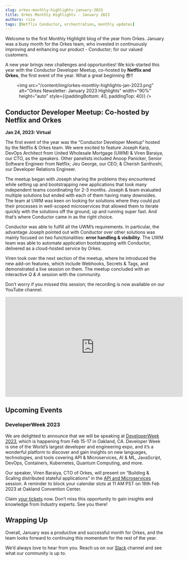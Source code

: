 ```yaml
---
slug: orkes-monthly-highlights-january-2023
title: Orkes Monthly Highlights - January 2023
authors: riza
tags: [Netflix Conductor, orchestration, monthly updates]
---
```


Welcome to the first Monthly Highlight blog of the year from Orkes. January was a busy month for the Orkes team, who invested in continuously improving and enhancing our product - Conductor; for our valued customers. 

A new year brings new challenges and opportunities! We kick-started this year with the Conductor Developer Meetup, co-hosted by **Netflix and Orkes**, the first event of the year. What a great beginning 😎!!<p align="center"><img src="/content/img/orkes-monthly-highlights-jan-2023.png" alt="Orkes Newsletter: January 2023 Highlights" width="90%" height="auto" style={{paddingBottom: 40, paddingTop: 40}} /></p>

## Conductor Developer Meetup: Co-hosted by Netflix and Orkes
**Jan 24, 2023: Virtual**

The first event of the year was the “Conductor Developer Meetup” hosted by the Netflix & Orkes team. We were excited to feature Joseph Karp, DevOps Architect from United Wholesale Mortgage (UWM) & Viren Baraiya, our CTO, as the speakers. Other panelists included Anoop Panicker, Senior Software Engineer from Netflix; Jeu George, our CEO; & Cherish Santhoshi, our Developer Relations Engineer. 

The meetup began with Joseph sharing the problems they encountered while setting up and bootstrapping new applications that took many independent teams coordinating for 2-3 months. Joseph & team evaluated multiple solutions but ended with each of them having many downsides. The team at UWM was keen on looking for solutions where they could put their processes in well-scoped microservices that allowed them to iterate quickly with the solutions off the ground, up and running super fast. And that’s where Conductor came in as the right choice. 

Conductor was able to fulfill all the UWM’s requirements. In particular, the advantage Joseph pointed out with Conductor over other solutions was mainly focused on two functionalities: **error handling & visibility**. The UWM team was able to automate application bootstrapping with Conductor, delivered as a cloud-hosted service by Orkes.

Viren took over the next section of the meetup, where he introduced the new add-on features, which include Webhooks, Secrets & Tags, and demonstrated a live session on them. The meetup concluded with an interactive *Q & A* session with the community.

Don’t worry if you missed this session; the recording is now available on our YouTube channel.

<p align="center"><iframe width="560" height="315" src="https://www.youtube.com/embed/SevjSRLInMM" title="YouTube video player" frameborder="0" allow="accelerometer; autoplay; clipboard-write; encrypted-media; gyroscope; picture-in-picture; web-share" allowfullscreen></iframe></p>

## Upcoming Events

### DeveloperWeek 2023

We are delighted to announce that we will be speaking at [DeveloperWeek 2023](https://www.developerweek.com/), which is happening from Feb 15-17 in Oakland, CA. Developer Week is one of the World’s largest developer and engineering expo, and it’s a wonderful platform to discover and gain insights on new languages, technologies, and tools covering API & Microservices, AI & ML, JavaScript, DevOps, Containers, Kubernetes, Quantum Computing, and more. 

Our speaker, Viren Baraiya, CTO of Orkes, will present on “Building & Scaling distributed stateful applications” in the [API and Microservices](https://www.developerweek.com/conference/api-microservices-conference/) session. A reminder to block your calendar slots at 11 AM PST on 16th Feb 2023 at Oakland Convention Center. 

Claim [your tickets](https://www.devnetwork.com/invited-registration/?event=DeveloperWeek%202023&s=Viren%20Baraiya&se=Building%20%26%20scaling%20distributed%20Stateful%20applications&img1=https://sessionize.com/image/07bc-400o400o2-ppHF6XCS2HZVsAXfxHJNfJ.png&utm_source=feathr&utm_medium=speaker&utm_campaign=Viren%20Baraiya&discount=Viren%20Baraiya&type=speaker) now. Don’t miss this opportunity to gain insights and knowledge from Industry experts. See you there!

## Wrapping Up

Overall, January was a productive and successful month for Orkes, and the team looks forward to continuing this momentum for the rest of the year.

We’d always love to hear from you. Reach us on our [Slack](https://app.slack.com/client/T02KG20GJ1Z/C02KJ820XPW) channel and see what our community is up to.